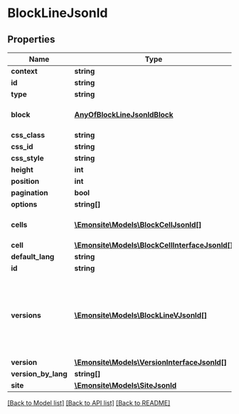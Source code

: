 # BlockLineJsonld

## Properties
Name | Type | Description | Notes
------------ | ------------- | ------------- | -------------
**context** | **string** |  | [optional] 
**id** | **string** |  | [optional] 
**type** | **string** |  | [optional] 
**block** | [**AnyOfBlockLineJsonldBlock**](AnyOfBlockLineJsonldBlock.md) | FAIRE LE MAPPING DANS L&#x27;ENTITY | [optional] 
**css_class** | **string** |  | [optional] 
**css_id** | **string** |  | [optional] 
**css_style** | **string** |  | [optional] 
**height** | **int** |  | [optional] 
**position** | **int** |  | [optional] 
**pagination** | **bool** |  | [optional] 
**options** | **string[]** |  | [optional] 
**cells** | [**\Emonsite\Models\BlockCellJsonld[]**](BlockCellJsonld.md) | FAIRE LE MAPPING DANS L&#x27;ENTITY | [optional] 
**cell** | [**\Emonsite\Models\BlockCellInterfaceJsonld[]**](BlockCellInterfaceJsonld.md) |  | [optional] 
**default_lang** | **string** |  | [optional] 
**id** | **string** |  | [optional] 
**versions** | [**\Emonsite\Models\BlockLineVJsonld[]**](BlockLineVJsonld.md) | IMPLEMENTEZ le mapping dans l&#x27;entity TODO trouver comment le faire dynamiquement avec un listener doctrine | [optional] 
**version** | [**\Emonsite\Models\VersionInterfaceJsonld[]**](VersionInterfaceJsonld.md) |  | [optional] 
**version_by_lang** | **string[]** |  | [optional] 
**site** | [**\Emonsite\Models\SiteJsonld**](SiteJsonld.md) |  | [optional] 

[[Back to Model list]](../../README.md#documentation-for-models) [[Back to API list]](../../README.md#documentation-for-api-endpoints) [[Back to README]](../../README.md)

